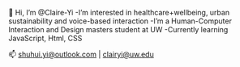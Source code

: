 👋 Hi, I’m @Claire-Yi
-I’m interested in healthcare+wellbeing, urban sustainability and voice-based interaction 
-I’m a Human-Computer Interaction and Design masters student at UW
-Currently learning JavaScript, Html, CSS

📫 shuhui.yi@outlook.com | clairyi@uw.edu
